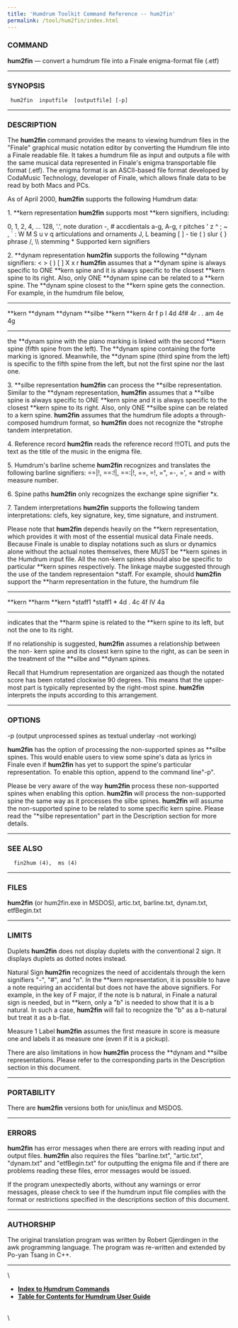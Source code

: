 ```yaml
---
title: 'Humdrum Toolkit Command Reference -- hum2fin'
permalink: /tool/hum2fin/index.html
---
```



### COMMAND

**hum2fin** &mdash; convert a humdrum file into a Finale enigma-format file
(.etf)

------------------------------------------------------------------------

### SYNOPSIS

` hum2fin  inputfile  [outputfile] [-p]`

------------------------------------------------------------------------

### DESCRIPTION

The **hum2fin** command provides the means to viewing humdrum files in
the \"Finale\" graphical music notation editor by converting the Humdrum
file into a Finale readable file. It takes a humdrum file as input and
outputs a file with the same musical data represented in Finale's
enigma transportable file format (.etf). The enigma format is an
ASCII-based file format developed by CodaMusic Technology, developer of
Finale, which allows finale data to be read by both Macs and PCs.

As of April 2000, **hum2fin** supports the following Humdrum data:

1\. \*\*kern representation **hum2fin** supports most \*\*kern
signifiers, including:

0, 1, 2, 4, \... 128, \'.\', note duration -, \# accdientals a-g, A-g, r
pitches \' z \^ ; \~ , \` : W M S u v q articulations and ornaments J, L
beaming \[ \] - tie ( ) slur { } phrase /, \\\\ stemming \* Supported
kern signifiers

2\. \*\*dynam representation **hum2fin** supports the following \*\*dynam
signifiers: \< \> ( ) \[ \] X x r **hum2fin** assumes that a \*\*dynam
spine is always specific to ONE \*\*kern spine and it is always specific
to the closest \*\*kern spine to its right. Also, only ONE \*\*dynam
spine can be related to a \*\*kern spine. The \*\*dynam spine closest to
the \*\*kern spine gets the connection. For example, in the humdrum file
below,

  ---------- ----------- ----------- ----------- ---------- ----------
  \*\*kern   \*\*dynam   \*\*dynam   \*\*silbe   \*\*kern   \*\*kern
  4r         f           p           I           4d         4f\#
  4r         .           .           am          4e         4g
  ---------- ----------- ----------- ----------- ---------- ----------

the \*\*dynam spine with the piano marking is linked with the second
\*\*kern spine (fifth spine from the left). The \*\*dynam spine
containing the forte marking is ignored. Meanwhile, the \*\*dynam spine
(third spine from the left) is specific to the fifth spine from the
left, but not the first spine nor the last one.

3\. \*\*silbe representation **hum2fin** can process the \*\*silbe
representation. Similar to the \*\*dynam representation, **hum2fin**
assumes that a \*\*silbe spine is always specific to ONE \*\*kern spine
and it is always specific to the closest \*\*kern spine to its right.
Also, only ONE \*\*silbe spine can be related to a kern spine.
**hum2fin** assumes that the humdrum file adopts a through-composed
humdrum format, so **hum2fin** does not recognize the \*strophe tandem
interpretation.

4\. Reference record **hum2fin** reads the reference record !!!OTL and
puts the text as the title of the music in the enigma file.

5\. Humdrum's barline scheme **hum2fin** recognizes and translates the
following barline signifiers: ==\|!, ==:!\|, ==:\|!, ==, =!, =\", =-,
=\', = and = with measure number.

6\. Spine paths **hum2fin** only recognizes the exchange spine signifier
\*x.

7\. Tandem interpretations **hum2fin** supports the following tandem
interpretations: clefs, key signature, key, time signature, and
instrument.

Please note that **hum2fin** depends heavily on the \*\*kern
representation, which provides it with most of the essential musical
data Finale needs. Because Finale is unable to display notations such as
slurs or dynamics alone without the actual notes themselves, there MUST
be \*\*kern spines in the Humdrum input file. All the non-kern spines
should also be specific to particular \*\*kern spines respectively. The
linkage maybe suggested through the use of the tandem representaion
\*staff. For example, should **hum2fin** support the \*\*harm
representation in the future, the humdrum file

  ---------- ---------- ----------
  \*\*kern   \*\*harm   \*\*kern
  \*staff1   \*staff1   \*
  4d         .          4c
  4f         IV         4a
  ---------- ---------- ----------

indicates that the \*\*harm spine is related to the \*\*kern spine to
its left, but not the one to its right.

If no relationship is suggested, **hum2fin** assumes a relationship
between the non- kern spine and its closest kern spine to the right, as
can be seen in the treatment of the \*\*silbe and \*\*dynam spines.

Recall that Humdrum representation are organized aas though the notated
score has been rotated clockwise 90 degrees. This means that the
upper-most part is typically represented by the right-most spine.
**hum2fin** interprets the inputs according to this arrangement.

------------------------------------------------------------------------

### OPTIONS

-p (output unprocessed spines as textual underlay -not working)

**hum2fin** has the option of processing the non-supported spines as
\*\*silbe spines. This would enable users to view some spine's data as
lyrics in Finale even if **hum2fin** has yet to support the spine's
particular representation. To enable this option, append to the command
line\"-p\".

Please be very aware of the way **hum2fin** process these non-supported
spines when enabling this option. **hum2fin** will process the
non-supported spine the same way as it processes the silbe spines.
**hum2fin** will assume the non-supported spine to be related to some
specific kern spine. Please read the \"\*silbe representation\" part in
the Description section for more details.

------------------------------------------------------------------------

### SEE ALSO

`  fin2hum (4),  ms (4)`

------------------------------------------------------------------------

### FILES

**hum2fin** (or hum2fin.exe in MSDOS), artic.txt, barline.txt,
dynam.txt, etfBegin.txt

------------------------------------------------------------------------

### LIMITS

Duplets **hum2fin** does not display duplets with the conventional 2
sign. It displays duplets as dotted notes instead.

Natural Sign **hum2fin** recognizes the need of accidentals through the
kern signifiers \"-\", \"\#\", and \"n\". In the \*\*kern
representation, it is possible to have a note requiring an accidental
but does not have the above signifiers. For example, in the key of F
major, if the note is b natural, in Finale a natural sign is needed, but
in \*\*kern, only a \"b\" is needed to show that it is a b natural. In
such a case, **hum2fin** will fail to recognize the \"b\" as a b-natural
but treat it as a b-flat.

Measure 1 Label **hum2fin** assumes the first measure in score is
measure one and labels it as measure one (even if it is a pickup).

There are also limitations in how **hum2fin** process the \*\*dynam and
\*\*silbe representations. Please refer to the corresponding parts in
the Description section in this document.

------------------------------------------------------------------------

### PORTABILITY

There are **hum2fin** versions both for unix/linux and MSDOS.

------------------------------------------------------------------------

### ERRORS

**hum2fin** has error messages when there are errors with reading input
and output files. **hum2fin** also requires the files \"barline.txt\",
\"artic.txt\", \"dynam.txt\" and \"etfBegin.txt\" for outputting the
enigma file and if there are problems reading these files, error
messages would be issued.

If the program unexpectedly aborts, without any warnings or error
messages, please check to see if the humdrum input file complies with
the format or restrictions specified in the descriptions section of this
document.

------------------------------------------------------------------------

### AUTHORSHIP

The original translation program was written by Robert Gjerdingen in the
awk programming language. The program was re-written and extended by
Po-yan Tsang in C++.

------------------------------------------------------------------------

\

-   [**Index to Humdrum Commands**](../commands.toc.html)
-   [**Table for Contents for Humdrum User Guide**](../guide.toc.html)

\
\
